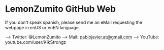LemonZumito GitHub Web
======================

If you don't speak spanish, please send me an eMail requesting the webpage in enUS or enEN language.

--> Twitter: @LemonZumito
--> Mail: pablojavier.at@gmail.com
--> YouTube: youtube.com/user/KikStrongz
